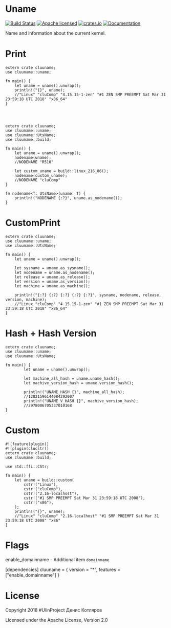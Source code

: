 # Uname

[![Build Status](https://travis-ci.org/clucompany/cluUname.svg?branch=master)](https://travis-ci.org/clucompany/cluUname)
[![Apache licensed](https://img.shields.io/badge/license-Apache%202.0-blue.svg)](./LICENSE)
[![crates.io](http://meritbadge.herokuapp.com/cluuname)](https://crates.io/crates/cluuname)
[![Documentation](https://docs.rs/cluuname/badge.svg)](https://docs.rs/cluuname)


Name and information about the current kernel.

# Print

	extern crate cluuname;
	use cluuname::uname;

	fn main() {
		let uname = uname().unwrap();
		println!("{}", uname);
		//"Linux" "cluComp" "4.15.15-1-zen" "#1 ZEN SMP PREEMPT Sat Mar 31 23:59:18 UTC 2018" "x86_64"
	}




	extern crate cluuname;
	use cluuname::uname;
	use cluuname::UtsName;
	use cluuname::build;

	fn main() {
		let uname = uname().unwrap();
		nodename(uname);
		//NODENAME "R510"

		let custom_uname = build::linux_216_86();
		nodename(custom_uname);
		//NODENAME "cluComp"
	}

	fn nodename<T: UtsName>(uname: T) {
		println!("NODENAME {:?}", uname.as_nodename());
	}


# CustomPrint
	extern crate cluuname;
	use cluuname::uname;
	use cluuname::UtsName;

	fn main() {
		let uname = uname().unwrap();

		let sysname = uname.as_sysname();
		let nodename = uname.as_nodename();
		let release = uname.as_release();
		let version = uname.as_version();
		let machine = uname.as_machine();

		println!("{:?} {:?} {:?} {:?} {:?}", sysname, nodename, release, version, machine);
		//"Linux "cluComp" "4.15.15-1-zen" "#1 ZEN SMP PREEMPT Sat Mar 31 23:59:18 UTC 2018" "x86_64"
	}

# Hash + Hash Version

	extern crate cluuname;
	use cluuname::uname;
	use cluuname::UtsName;

	fn main() {
			let uname = uname().unwrap();

			let machine_all_hash = uname.uname_hash();
			let machive_version_hash = uname.version_hash();

			println!("UNAME_HASH {}", machine_all_hash);
			//12821596144084292007
			println!("UNAME_V_HASH {}", machive_version_hash);
			//2978006705337010168
	}


# Custom


	#![feature(plugin)]
	#![plugin(clucstr)]
	extern crate cluuname;
	use cluuname::build;

	use std::ffi::CStr;

	fn main() {
		let uname = build::custom(
			cstr!("Linux"),
			cstr!("cluComp"),
			cstr!("2.16-localhost"),
			cstr!("#1 SMP PREEMPT Sat Mar 31 23:59:18 UTC 2008"),
			cstr!("x86"),
		);
		println!("{}", uname);
		//"Linux" "cluComp" "2.16-localhost" "#1 SMP PREEMPT Sat Mar 31 23:59:18 UTC 2008" "x86"
	}


# Flags
enable_domainname - Additional item `domainname`

[dependencies]
cluuname = { version = "*", features = ["enable_domainname"] }


# License

Copyright 2018 #UlinProject Денис Котляров

Licensed under the Apache License, Version 2.0
